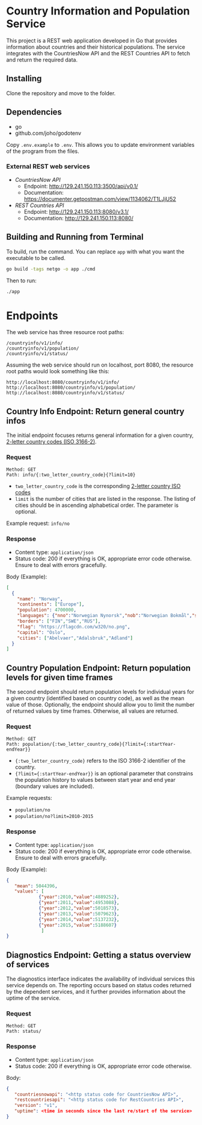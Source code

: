# Country Information and Population Service

This project is a REST web application developed in Go that provides information about countries and their historical populations. The service integrates with the CountriesNow API and the REST Countries API to fetch and return the required data.

## Installing

Clone the repository and move to the folder.

## Dependencies

* go
* github.com/joho/godotenv

Copy `.env.example` to `.env`. This allows you to update environment variables of the program from the files.

### External REST web services
* *CountriesNow API*
  * Endpoint: http://129.241.150.113:3500/api/v0.1/
  * Documentation: https://documenter.getpostman.com/view/1134062/T1LJjU52
* *REST Countries API* 
  * Endpoint: http://129.241.150.113:8080/v3.1/
  * Documentation: http://129.241.150.113:8080/

## Building and Running from Terminal

To build, run the command. You can replace `app` with what you want the executable to be called.

```sh
go build -tags netgo -o app ./cmd
```

Then to run:
```sh
./app
```

# Endpoints

The web service has three resource root paths: 

```
/countryinfo/v1/info/
/countryinfo/v1/population/
/countryinfo/v1/status/
```

Assuming the web service should run on localhost, port 8080, the resource root paths would look something like this:

```
http://localhost:8080/countryinfo/v1/info/
http://localhost:8080/countryinfo/v1/population/
http://localhost:8080/countryinfo/v1/status/
````
## Country Info Endpoint: Return general country infos

The initial endpoint focuses returns general information for a given country, [2-letter country codes (ISO 3166-2)](https://en.wikipedia.org/wiki/ISO_3166-2).
### Request

```
Method: GET
Path: info/{:two_letter_country_code}{?limit=10}
```

* ```two_letter_country_code``` is the corresponding [2-letter country ISO codes](https://en.wikipedia.org/wiki/ISO_3166-2)
* ```limit``` is the number of cities that are listed in the response. The listing of cities should be in ascending alphabetical order. The parameter is optional.

Example request: ```info/no```

### Response

* Content type: `application/json`
* Status code: 200 if everything is OK, appropriate error code otherwise. Ensure to deal with errors gracefully.

Body (Example):
```json
[
  {
    "name": "Norway",
    "continents": ["Europe"],
    "population": 4700000,
    "languages": {"nno":"Norwegian Nynorsk","nob":"Norwegian Bokmål","smi":"Sami"},
    "borders": ["FIN","SWE","RUS"],
    "flag": "https://flagcdn.com/w320/no.png",
    "capital": "Oslo",
    "cities": ["Abelvaer","Adalsbruk","Adland"]
  }
]
```

## Country Population Endpoint: Return population levels for given time frames

The second endpoint should return population levels for individual years for a given country (identified based on country code), as well as the mean value of those. Optionally, the endpoint should allow you to limit the number of returned values by time frames. Otherwise, all values are returned.

### Request

```
Method: GET
Path: population/{:two_letter_country_code}{?limit={:startYear-endYear}}
```

* ```{:two_letter_country_code}``` refers to the ISO 3166-2 identifier of the country.
* ```{?limit={:startYear-endYear}}``` is an optional parameter that constrains the population history to values between start year and end year (boundary values are included). 

Example requests: 
* ```population/no```
* ```population/no?limit=2010-2015```

### Response

* Content type: `application/json`
* Status code: 200 if everything is OK, appropriate error code otherwise. Ensure to deal with errors gracefully.

Body (Example):
```json
{
   "mean": 5044396,
   "values": [
	        {"year":2010,"value":4889252},
	        {"year":2011,"value":4953088},
	        {"year":2012,"value":5018573},
	        {"year":2013,"value":5079623},
	        {"year":2014,"value":5137232},
	        {"year":2015,"value":5188607}
             ]
}
```
## Diagnostics Endpoint: Getting a status overview of services

The diagnostics interface indicates the availability of individual services this service depends on. The reporting occurs based on status codes returned by the dependent services, and it further provides information about the uptime of the service.

### Request

```
Method: GET
Path: status/
```

### Response

* Content type: `application/json`
* Status code: 200 if everything is OK, appropriate error code otherwise. 

Body:
```json
{
   "countriesnowapi": "<http status code for CountriesNow API>",
   "restcountriesapi": "<http status code for RestCountries API>",
   "version": "v1",
   "uptime": <time in seconds since the last re/start of the service>
}
```
